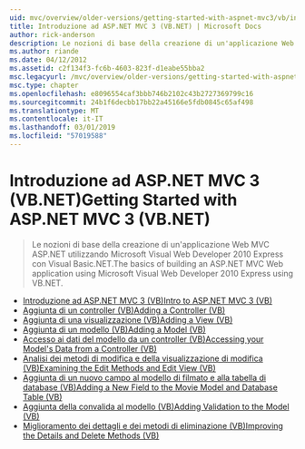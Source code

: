 ```yaml
---
uid: mvc/overview/older-versions/getting-started-with-aspnet-mvc3/vb/index
title: Introduzione ad ASP.NET MVC 3 (VB.NET) | Microsoft Docs
author: rick-anderson
description: Le nozioni di base della creazione di un'applicazione Web MVC ASP.NET utilizzando Microsoft Visual Web Developer 2010 Express con Visual Basic.NET.
ms.author: riande
ms.date: 04/12/2012
ms.assetid: c2f134f3-fc6b-4603-823f-d1eabe55bba2
msc.legacyurl: /mvc/overview/older-versions/getting-started-with-aspnet-mvc3/vb
msc.type: chapter
ms.openlocfilehash: e8096554caf3bbb746b2102c43b2727369799c16
ms.sourcegitcommit: 24b1f6decbb17bb22a45166e5fdb0845c65af498
ms.translationtype: MT
ms.contentlocale: it-IT
ms.lasthandoff: 03/01/2019
ms.locfileid: "57019588"
---
```

<a name="getting-started-with-aspnet-mvc-3-vbnet"></a><span data-ttu-id="65f70-103">Introduzione ad ASP.NET MVC 3 (VB.NET)</span><span class="sxs-lookup"><span data-stu-id="65f70-103">Getting Started with ASP.NET MVC 3 (VB.NET)</span></span>
====================
> <span data-ttu-id="65f70-104">Le nozioni di base della creazione di un'applicazione Web MVC ASP.NET utilizzando Microsoft Visual Web Developer 2010 Express con Visual Basic.NET.</span><span class="sxs-lookup"><span data-stu-id="65f70-104">The basics of building an ASP.NET MVC Web application using Microsoft Visual Web Developer 2010 Express using VB.NET.</span></span>


- [<span data-ttu-id="65f70-105">Introduzione ad ASP.NET MVC 3 (VB)</span><span class="sxs-lookup"><span data-stu-id="65f70-105">Intro to ASP.NET MVC 3 (VB)</span></span>](intro-to-aspnet-mvc-3.md)
- [<span data-ttu-id="65f70-106">Aggiunta di un controller (VB)</span><span class="sxs-lookup"><span data-stu-id="65f70-106">Adding a Controller (VB)</span></span>](adding-a-controller.md)
- [<span data-ttu-id="65f70-107">Aggiunta di una visualizzazione (VB)</span><span class="sxs-lookup"><span data-stu-id="65f70-107">Adding a View (VB)</span></span>](adding-a-view.md)
- [<span data-ttu-id="65f70-108">Aggiunta di un modello (VB)</span><span class="sxs-lookup"><span data-stu-id="65f70-108">Adding a Model (VB)</span></span>](adding-a-model.md)
- [<span data-ttu-id="65f70-109">Accesso ai dati del modello da un controller (VB)</span><span class="sxs-lookup"><span data-stu-id="65f70-109">Accessing your Model's Data from a Controller (VB)</span></span>](accessing-your-models-data-from-a-controller.md)
- [<span data-ttu-id="65f70-110">Analisi dei metodi di modifica e della visualizzazione di modifica (VB)</span><span class="sxs-lookup"><span data-stu-id="65f70-110">Examining the Edit Methods and Edit View (VB)</span></span>](examining-the-edit-methods-and-edit-view.md)
- [<span data-ttu-id="65f70-111">Aggiunta di un nuovo campo al modello di filmato e alla tabella di database (VB)</span><span class="sxs-lookup"><span data-stu-id="65f70-111">Adding a New Field to the Movie Model and Database Table (VB)</span></span>](adding-a-new-field.md)
- [<span data-ttu-id="65f70-112">Aggiunta della convalida al modello (VB)</span><span class="sxs-lookup"><span data-stu-id="65f70-112">Adding Validation to the Model (VB)</span></span>](adding-validation-to-the-model.md)
- [<span data-ttu-id="65f70-113">Miglioramento dei dettagli e dei metodi di eliminazione (VB)</span><span class="sxs-lookup"><span data-stu-id="65f70-113">Improving the Details and Delete Methods (VB)</span></span>](improving-the-details-and-delete-methods.md)

